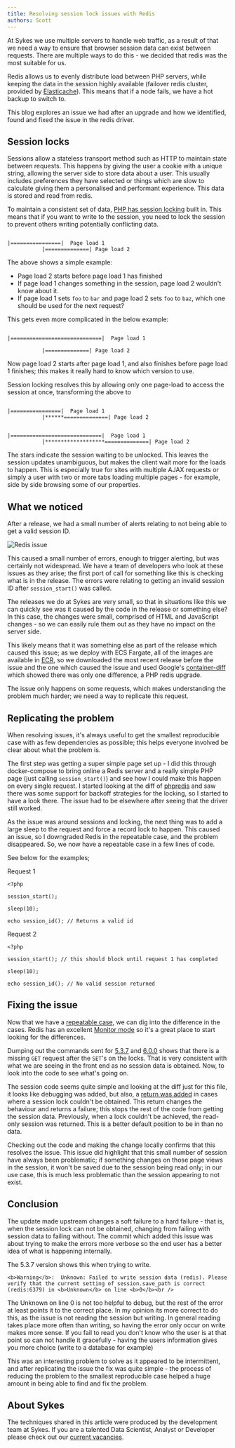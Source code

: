 ```yaml
---
title: Resolving session lock issues with Redis
authors: Scott
---
```


At Sykes we use multiple servers to handle web traffic, as a result of that we need a way to ensure that browser session data can exist between requests. There are multiple ways to do this - we decided that redis was the most suitable for us.

Redis allows us to evenly distribute load between PHP servers, while keeping the data in the session highly available (failover redis cluster, provided by [Elasticache](https://aws.amazon.com/elasticache/)). This means that if a node fails, we have a hot backup to switch to.

This blog explores an issue we had after an upgrade and how we identified, found and fixed the issue in the redis driver.


## Session locks

Sessions allow a stateless transport method such as HTTP to maintain state between requests. This happens by giving the user a cookie with a unique string, allowing the server side to store data about a user. This usually includes preferences they have selected or things which are slow to calculate giving them a personalised and performant experience. This data is stored and read from redis.

To maintain a consistent set of data, [PHP has session locking](https://www.php.net/manual/en/features.session.security.management.php#features.session.security.management.session-locking) built in. This means that if you want to write to the session, you need to lock the session to prevent others writing potentially conflicting data.

```

|================|  Page load 1  
           |==============| Page load 2
```
The above shows a simple example:
- Page load 2 starts before page load 1 has finished
- If page load 1 changes something in the session, page load 2 wouldn't know about it. 
- If page load 1 sets `foo` to `bar` and page load 2 sets `foo` to `baz`, which one should be used for the next request?

This gets even more complicated in the below example:

```

|=============================|  Page load 1  

           |==============| Page load 2
```

Now page load 2 starts after page load 1, and also finishes before page load 1 finishes; this makes it really hard to know which version to use.

Session locking resolves this by allowing only one page-load to access the session at once, transforming the above to

```

|================|  Page load 1  
           |******==============| Page load 2  
  
  
|=============================|  Page load 1  
           |*******************==============| Page load 2
```
The stars indicate the session waiting to be unlocked. This leaves the session updates unambiguous, but makes the client wait more for the loads to happen. This is especially true for sites with multiple AJAX requests or simply a user with two or more tabs loading multiple pages - for example, side by side browsing some of our properties.


## What we noticed

After a release, we had a small number of alerts relating to not being able to get a valid session ID.

![Redis issue](/img/postimages/redis-issue/errors.png)

This caused a small number of errors, enough to trigger alerting, but was certainly not widespread. We have a team of developers who look at these issues as they arise; the first port of call for something like this is checking what is in the release. The errors were relating to getting an invalid session ID after `session_start()` was called.

The releases we do at Sykes are very small, so that in situations like this we can quickly see was it caused by the code in the release or something else? In this case, the changes were small, comprised of HTML and JavaScript changes - so we can easily rule them out as they have no impact on the server side.

This likely means that it was something else as part of the release which caused this issue; as we deploy with ECS Fargate, all of the images are available in [ECR](https://docs.aws.amazon.com/AmazonECR/latest/userguide/what-is-ecr.html), so we downloaded the most recent release before the issue and the one which caused the issue and used Google's [container-diff](https://github.com/GoogleContainerTools/container-diff) which showed there was only one difference, a PHP redis upgrade.

The issue only happens on some requests, which makes understanding the problem much harder; we need a way to replicate this request.

## Replicating the problem

When resolving issues, it's always useful to get the smallest reproducible case with as few dependencies as possible; this helps everyone involved be clear about what the problem is.

The first step was getting a super simple page set up - I did this through docker-compose to bring online a Redis server and a really simple PHP page (just calling `session_start()`) and see how I could make this happen on every single request. I started looking at the diff of [phpredis](https://github.com/phpredis/phpredis/compare/6.0.0...5.3.7) and saw there was some support for backoff strategies for the locking, so I started to have a look there. The issue had to be elsewhere after seeing that the driver still worked.

As the issue was around sessions and locking, the next thing was to add a large sleep to the request and force a record lock to happen. This caused an issue, so I downgraded Redis in the repeatable case, and the problem disappeared. So, we now have a repeatable case in a few lines of code.

See below for the examples;

Request 1
```
<?php

session_start();

sleep(10);

echo session_id(); // Returns a valid id
```

Request 2

```
<?php

session_start(); // this should block until request 1 has completed

sleep(10);

echo session_id(); // No valid session returned
```

## Fixing the issue

Now that we have a [repeatable case](https://github.com/exussum12/redis-issue), we can dig into the difference in the cases. Redis has an excellent [Monitor mode](https://redis.io/commands/monitor/) so it's a great place to start looking for the differences.

Dumping out the commands sent for [5.3.7](https://github.com/exussum12/redis-issue/blob/master/5.3.7) and [6.0.0](https://github.com/exussum12/redis-issue/blob/master/6.0.0) shows that there is a missing `GET` request after the `SET`'s on the locks. That is very consistent with what we are seeing in the front end as no session data is obtained. Now, to look into the code to see what's going on.

The session code seems quite simple and looking at the diff just for this file, it looks like debugging was added, but also, a [return was added](https://github.com/phpredis/phpredis/commit/687a0b405051adada1ff460a3863d0f85cd6e98a#diff-d7896829bc47f45d33720c352a4b8aabd4dca447b6db9e2d4205be5b44ba5d9eR714) in cases where a session lock couldn't be obtained. This return changes the behaviour and returns a failure; this stops the rest of the code from getting the session data. Previously, when a lock couldn't be achieved, the read-only session was returned. This is a better default position to be in than no data.

Checking out the code and making the change locally confirms that this resolves the issue. This issue did highlight that this small number of session have always been problematic; if something changes on those page views in the session, it won't be saved due to the session being read only; in our use case, this is much less problematic than the session appearing to not exist.

## Conclusion

The update made upstream changes a soft failure to a hard failure - that is, when the session lock can not be obtained, changing from failing with session data to failing without. The commit which added this issue was about trying to make the errors more verbose so the end user has a better idea of what is happening internally.

The 5.3.7 version shows this when trying to write.

```
<b>Warning</b>:  Unknown: Failed to write session data (redis). Please verify that the current setting of session.save_path is correct (redis:6379) in <b>Unknown</b> on line <b>0</b><br />
```
The Unknown on line 0 is not too helpful to debug, but the rest of the error at least points it to the correct place. In my opinion its more correct to do this, as the issue is not reading the session but writing. In general reading takes place more often than writing, so having the error only occur on write makes more sense. If you fail to read you don't know who the user is at that point so can not handle it gracefully - having the users information gives you more choice (write to a database for example)

This was an interesting problem to solve as it appeared to be intermittent, and after replicating the issue the fix was quite simple - the process of reducing the problem to the smallest reproducible case helped a huge amount in being able to find and fix the problem.


## About Sykes

The techniques shared in this article were produced by the development team at Sykes. If you are a talented Data Scientist, Analyst or Developer please check out our [current vacancies](https://www.sykescottages.co.uk/careers/).

